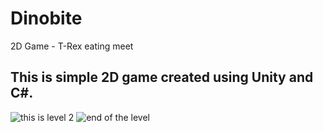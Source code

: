 # Dinobite
2D Game - T-Rex eating meet

## This is simple 2D game created using Unity and C#. 
![this is level 2](https://user-images.githubusercontent.com/12107188/90267161-2db0bb00-de23-11ea-9e35-693afbc5635e.png)
![end of the level](https://user-images.githubusercontent.com/12107188/90267388-76687400-de23-11ea-8af4-0b91eee75c86.png)
